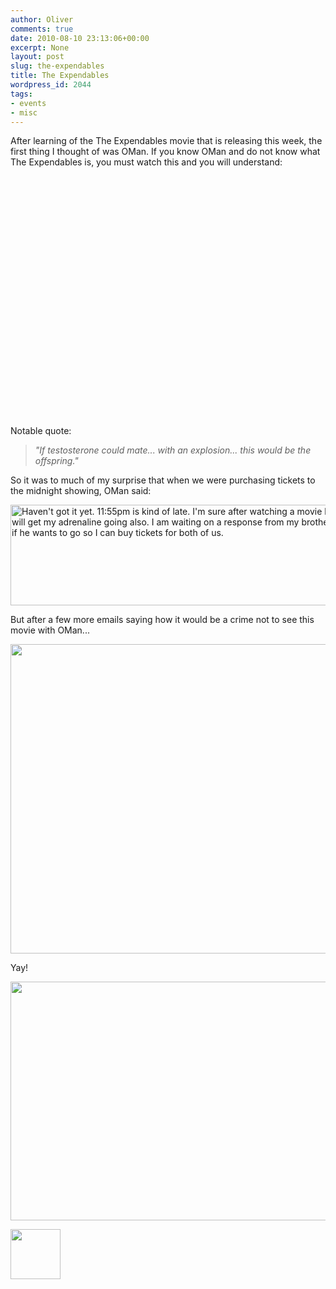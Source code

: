 ```yaml
---
author: Oliver
comments: true
date: 2010-08-10 23:13:06+00:00
excerpt: None
layout: post
slug: the-expendables
title: The Expendables
wordpress_id: 2044
tags:
- events
- misc
---
```


After learning of the The Expendables movie that is releasing this week, the first thing I thought of was OMan.  If you know OMan and do not know what The Expendables is, you must watch this and you will understand:

<object width="640" height="385"><param name="movie" value="https://www.youtube.com/v/uZcw9jn0Qz8&amp;hl=en_US&amp;fs=1"></param><param name="allowFullScreen" value="true"></param><param name="allowscriptaccess" value="always"></param><embed src="https://www.youtube.com/v/uZcw9jn0Qz8&amp;hl=en_US&amp;fs=1" type="application/x-shockwave-flash" allowscriptaccess="always" allowfullscreen="true" width="640" height="385"></embed></object>

Notable quote:


> <em>"If testosterone could mate... with an explosion... this would be the offspring."</em>



So it was to much of my surprise that when we were purchasing tickets to the midnight showing, OMan said:

<a href="https://www.owiber.com/?attachment_id=2046" rel="attachment wp-att-2046"><img src="https://www.owiber.com/wp-content/uploads/2010/08/oman_expendables_1.png" alt="Haven't got it yet. 11:55pm is kind of late. I'm sure after watching a movie like that will get my adrenaline going also. I am waiting on a response from my brother to see if he wants to go so I can buy tickets for both of us." title="oman_expendables_1" width="569" height="161" class="alignnone size-full wp-image-2046" /></a>

But after a few more emails saying how it would be a crime not to see this movie with OMan...

<a href="https://www.owiber.com/?attachment_id=2049" rel="attachment wp-att-2049"><img src="https://www.owiber.com/wp-content/uploads/2010/08/oman_expendables_2.png" alt="" title="oman_expendables_2" width="568" height="495" class="alignnone size-full wp-image-2049" /></a>

Yay!

<a href="https://www.owiber.com/?attachment_id=2050" rel="attachment wp-att-2050"><img src="https://www.owiber.com/wp-content/uploads/2010/08/oman_expendables_3.png" alt="" title="oman_expendables_3" width="608" height="382" class="alignnone size-full wp-image-2050" /></a>

<a href="https://www.owiber.com/?attachment_id=2051" rel="attachment wp-att-2051"><img src="https://www.owiber.com/wp-content/uploads/2010/08/Photo-on-2010-08-10-at-18.11-80x80.jpg" alt="" title="Photo on 2010-08-10 at 18.11" width="80" height="80" class="alignnone size-thumbnail wp-image-2051" /></a>
